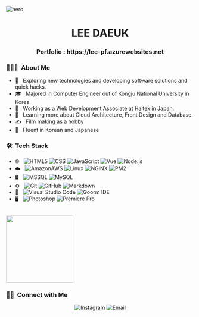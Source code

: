![hero](https://user-images.githubusercontent.com/46176241/102213907-cdd63800-3f1a-11eb-8cda-810fe7423e9f.jpeg)

<h1 align="center">LEE DAEUK</h1>
<h3 align="center">Portfolio : https://lee-pf.azurewebsites.net</h3>

<h3> 👨🏻‍💻 &nbsp;About Me </h3>

- 🤔 &nbsp; Exploring new technologies and developing software solutions and quick hacks.
- 🎓 &nbsp; Majored in Computer Engineer out of Kongju National University in Korea
- 💼 &nbsp; Working as a Web Development Associate at Haitex in Japan.
- 🌱 &nbsp; Learning more about Cloud Architecture, Front Design and Database.
- ✍️ &nbsp; Film making as a hobby
- :speech_balloon: &nbsp; Fluent in Korean and Japanese
<h3> 🛠 &nbsp;Tech Stack</h3>

- 🌐 &nbsp;
  ![HTML5](https://img.shields.io/badge/-HTML5-333333?style=flat&logo=HTML5)
  ![CSS](https://img.shields.io/badge/-CSS-333333?style=flat&logo=CSS3&logoColor=1572B6)
  ![JavaScript](https://img.shields.io/badge/-JavaScript-333333?style=flat&logo=javascript)
  ![Vue](https://img.shields.io/badge/-Vue-333333?style=flat&logo=vue.js)
  ![Node.js](https://img.shields.io/badge/-Node.js-333333?style=flat&logo=node.js)
- ☁️ &nbsp;
  ![AmazonAWS](https://img.shields.io/badge/-Ec2-333333?style=flat&logo=AmazonAWS)
  ![Linux](https://img.shields.io/badge/-Linux-333333?style=flat&logo=Linux)
  ![NGINX](https://img.shields.io/badge/-NGINX-333333?style=flat&logo=NGINX)
  ![PM2](https://img.shields.io/badge/-PM2-333333?style=flat&logo=PM2)
- 🛢 &nbsp;
  ![MSSQL](https://img.shields.io/badge/-MSSQL-333333?style=flat&logo=microsoft-sql-server)
  ![MySQL](https://img.shields.io/badge/MySQL-333333?style=flat&logo=MySQL)
- ⚙️ &nbsp;
  ![Git](https://img.shields.io/badge/-Git-333333?style=flat&logo=git)
  ![GitHub](https://img.shields.io/badge/-GitHub-333333?style=flat&logo=github)
  ![Markdown](https://img.shields.io/badge/-Markdown-333333?style=flat&logo=markdown)
- 🔧 &nbsp;
  ![Visual Studio Code](https://img.shields.io/badge/-Visual%20Studio%20Code-333333?style=flat&logo=visual-studio-code&logoColor=007ACC)
  ![Goorm IDE](https://img.shields.io/badge/-Goorm-333333?style=flat&logo=icloud)
- 🖥 &nbsp;
  ![Photoshop](https://img.shields.io/badge/-Photoshop-333333?style=flat&logo=adobe-photoshop)
  ![Premiere Pro](https://img.shields.io/badge/-PremierePro-333333?style=flat&logo=adobe-Premiere-pro)

<br/>

<a href="https://github.com/LEEDAEUK">
  <img height="180em" src="https://github-readme-stats.vercel.app/api/top-langs/?username=LEEDAEUK&theme=buefy&layout=compact" />
</a>

<br/>

<h3> 🤝🏻 &nbsp;Connect with Me </h3>

<p align="center">
<!-- <a href="https://www.adityavsingh.com/"><img alt="Website" src="https://img.shields.io/badge/Website-www.adityavsingh.com-blue?style=flat-square&logo=google-chrome"></a> -->
<!-- <a href="https://www.linkedin.com/in/AVS1508/"><img alt="LinkedIn" src="https://img.shields.io/badge/LinkedIn-Aditya%20Vikram%20Singh-blue?style=flat-square&logo=linkedin"></a> -->
<a href="https://www.instagram.com/dae_uks/"><img alt="Instagram" src="https://img.shields.io/badge/Instagram-dae_uks-blue?style=flat-square&logo=instagram"></a>
<a href="mailto:eodnr96@gmail.com"><img alt="Email" src="https://img.shields.io/badge/Email-eodnr96@gmail.com-blue?style=flat-square&logo=gmail"></a>
</p>

